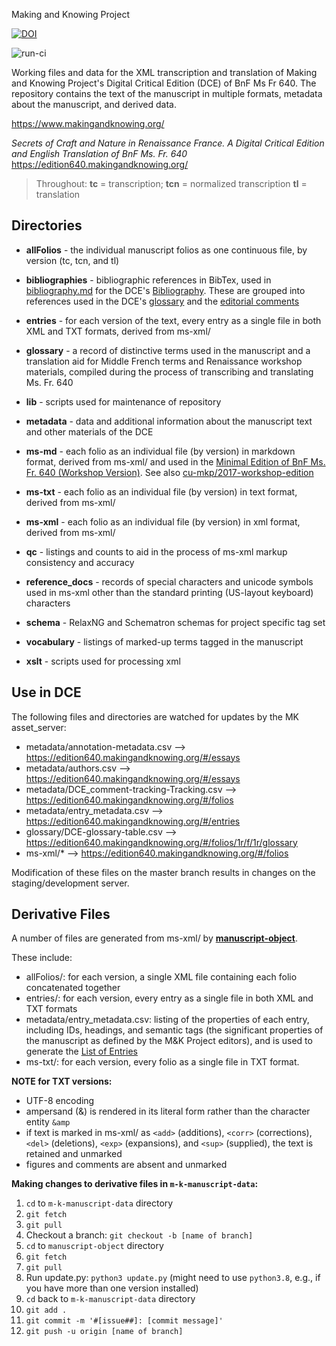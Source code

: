 Making and Knowing Project

[![DOI](https://zenodo.org/badge/94773520.svg)](https://zenodo.org/badge/latestdoi/94773520)

![run-ci](https://github.com/cu-mkp/m-k-manuscript-data/workflows/run-ci/badge.svg)

Working files and data for the XML transcription and translation of Making and Knowing Project's Digital Critical Edition (DCE) of BnF Ms Fr 640. The repository contains the text of the manuscript in multiple formats, metadata about the manuscript, and derived data.

https://www.makingandknowing.org/

_Secrets of Craft and Nature in Renaissance France. A Digital Critical Edition and English Translation of BnF Ms. Fr. 640_
https://edition640.makingandknowing.org/


> Throughout: **tc** = transcription; **tcn** = normalized transcription **tl** = translation


## Directories

- **allFolios** - the individual manuscript folios as one continuous file, by version (tc, tcn, and tl)

- **bibliographies** - bibliographic references in BibTex, used in [bibliography.md](https://github.com/cu-mkp/edition-webpages/blob/master/docs/resources/bibliography.md) for the DCE's [Bibliography](https://edition640.makingandknowing.org/#/content/resources/bibliography). These are grouped into references used in the DCE's [glossary](https://github.com/cu-mkp/m-k-manuscript-data/blob/master/glossary/DCE-glossary-table.csv) and the [editorial comments](https://github.com/cu-mkp/m-k-manuscript-data/blob/master/metadata/DCE_comment-tracking-Tracking.csv)

- **entries** - for each version of the text, every entry as a single file in both XML and TXT formats, derived from ms-xml/

- **glossary** - a record of distinctive terms used in the manuscript and a translation aid for Middle French terms and Renaissance workshop materials, compiled during the process of transcribing and translating Ms. Fr. 640

- **lib** - scripts used for maintenance of repository

- **metadata** - data and additional information about the manuscript text and other materials of the DCE

- **ms-md** - each folio as an individual file (by version) in markdown format, derived from ms-xml/ and used in the [Minimal Edition of BnF Ms. Fr. 640 (Workshop Version)](https://cu-mkp.github.io/2017-workshop-edition/). See also [cu-mkp/2017-workshop-edition](https://github.com/cu-mkp/2017-workshop-edition)

- **ms-txt** - each folio as an individual file (by version) in text format, derived from ms-xml/

- **ms-xml** - each folio as an individual file (by version) in xml format, derived from ms-xml/

- **qc** - listings and counts to aid in the process of ms-xml markup consistency and accuracy

- **reference_docs** - records of special characters and unicode symbols used in ms-xml other than the standard printing (US-layout keyboard) characters

- **schema** - RelaxNG and Schematron schemas for project specific tag set

- **vocabulary** - listings of marked-up terms tagged in the manuscript 

- **xslt** - scripts used for processing xml
  
## Use in DCE

The following files and directories are watched for updates by the MK asset_server:

- metadata/annotation-metadata.csv --> https://edition640.makingandknowing.org/#/essays
- metadata/authors.csv --> https://edition640.makingandknowing.org/#/essays
- metadata/DCE_comment-tracking-Tracking.csv --> https://edition640.makingandknowing.org/#/folios
- metadata/entry_metadata.csv --> https://edition640.makingandknowing.org/#/entries
- glossary/DCE-glossary-table.csv --> https://edition640.makingandknowing.org/#/folios/1r/f/1r/glossary
- ms-xml/* --> https://edition640.makingandknowing.org/#/folios

Modification of these files on the master branch results in changes on the staging/development server.


## Derivative Files

A number of files are generated from ms-xml/ by **[manuscript-object](https://github.com/cu-mkp/manuscript-object)**. 

These include:
- allFolios/: for each version, a single XML file containing each folio concatenated together
- entries/: for each version, every entry as a single file in both XML and TXT formats
- metadata/entry_metadata.csv: listing of the properties of each entry, including IDs, headings, and semantic tags (the significant properties of the manuscript as defined by the M&K Project editors), and is used to generate the [List of Entries](https://edition640.makingandknowing.org/#/entries)
- ms-txt/: for each version, every folio as a single file in TXT format. 

**NOTE for TXT versions:** 
- UTF-8 encoding
- ampersand (&) is rendered in its literal form rather than the character entity `&amp`
- if text is marked in ms-xml/ as `<add>` (additions), `<corr>` (corrections), `<del>` (deletions), `<exp>` (expansions), and `<sup>` (supplied), the text is retained and unmarked
- figures and comments are absent and unmarked

**Making changes to derivative files in `m-k-manuscript-data`:**

1. `cd` to `m-k-manuscript-data` directory
2. `git fetch`
3. `git pull`
4. Checkout a branch: `git checkout -b [name of branch]`
5. `cd` to `manuscript-object` directory
6. `git fetch`
7. `git pull`
8. Run update.py: `python3 update.py` (might need to use `python3.8`, e.g., if you have more than one version installed)
9. `cd` back to `m-k-manuscript-data` directory
10. `git add .`
11. `git commit -m '#[issue##]: [commit message]'`
12. `git push -u origin [name of branch]`
